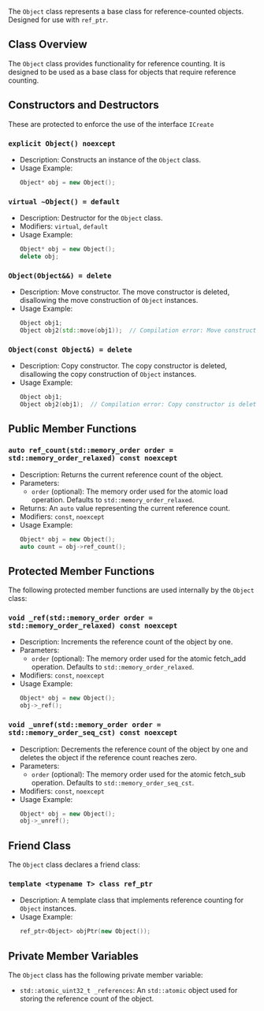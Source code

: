 
The `Object` class represents a base class for reference-counted objects. Designed for use with `ref_ptr`.

## Class Overview

The `Object` class provides functionality for reference counting. It is designed to be used as a base class for objects that require reference counting.

## Constructors and Destructors

These are protected to enforce the use of the interface `ICreate`

### `explicit Object() noexcept`

- Description: Constructs an instance of the `Object` class.
- Usage Example:
  ```cpp
  Object* obj = new Object();
  ```

### `virtual ~Object() = default`

- Description: Destructor for the `Object` class.
- Modifiers: `virtual`, `default`
- Usage Example:
  ```cpp
  Object* obj = new Object();
  delete obj;
  ```

### `Object(Object&&) = delete`

- Description: Move constructor. The move constructor is deleted, disallowing the move construction of `Object` instances.
- Usage Example:
  ```cpp
  Object obj1;
  Object obj2(std::move(obj1));  // Compilation error: Move constructor is deleted.
  ```

### `Object(const Object&) = delete`

- Description: Copy constructor. The copy constructor is deleted, disallowing the copy construction of `Object` instances.
- Usage Example:
  ```cpp
  Object obj1;
  Object obj2(obj1);  // Compilation error: Copy constructor is deleted.
  ```

## Public Member Functions

### `auto ref_count(std::memory_order order = std::memory_order_relaxed) const noexcept`

- Description: Returns the current reference count of the object.
- Parameters:
  - `order` (optional): The memory order used for the atomic load operation. Defaults to `std::memory_order_relaxed`.
- Returns: An `auto` value representing the current reference count.
- Modifiers: `const`, `noexcept`
- Usage Example:
  ```cpp
  Object* obj = new Object();
  auto count = obj->ref_count();
  ```

## Protected Member Functions

The following protected member functions are used internally by the `Object` class:

### `void _ref(std::memory_order order = std::memory_order_relaxed) const noexcept`

- Description: Increments the reference count of the object by one.
- Parameters:
  - `order` (optional): The memory order used for the atomic fetch_add operation. Defaults to `std::memory_order_relaxed`.
- Modifiers: `const`, `noexcept`
- Usage Example:
  ```cpp
  Object* obj = new Object();
  obj->_ref();
  ```

### `void _unref(std::memory_order order = std::memory_order_seq_cst) const noexcept`

- Description: Decrements the reference count of the object by one and deletes the object if the reference count reaches zero.
- Parameters:
  - `order` (optional): The memory order used for the atomic fetch_sub operation. Defaults to `std::memory_order_seq_cst`.
- Modifiers: `const`, `noexcept`
- Usage Example:
  ```cpp
  Object* obj = new Object();
  obj->_unref();
  ```

## Friend Class

The `Object` class declares a friend class:

### `template <typename T> class ref_ptr`

- Description: A template class that implements reference counting for `Object` instances.
- Usage Example:
  ```cpp
  ref_ptr<Object> objPtr(new Object());
  ```

## Private Member Variables

The `Object` class has the following private member variable:

- `std::atomic_uint32_t _references`: An `std::atomic` object used for storing the reference count of the object.